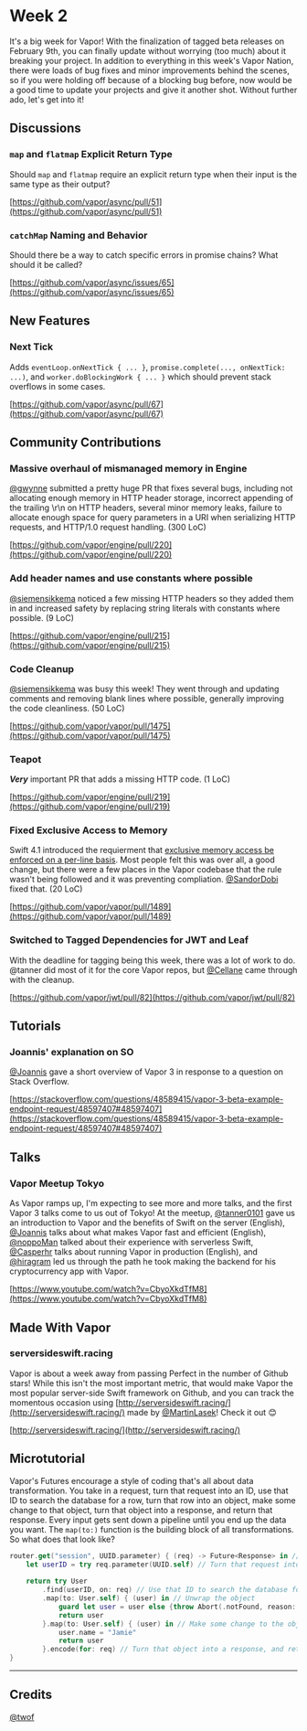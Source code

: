 # Week 2

It's a big week for Vapor! With the finalization of tagged beta releases on February 9th, you can finally update without worrying (too much) about it breaking your project. In addition to everything in this week's Vapor Nation, there were loads of bug fixes and minor improvements behind the scenes, so if you were holding off because of a blocking bug before, now would be a good time to update your projects and give it another shot. Without further ado, let's get into it!

## Discussions

### `map` and `flatmap` Explicit Return Type
Should `map` and `flatmap` require an explicit return type when their input is the same type as their output?

[https://github.com/vapor/async/pull/51](https://github.com/vapor/async/pull/51)

### `catchMap` Naming and Behavior
Should there be a way to catch specific errors in promise chains? What should it be called?

[https://github.com/vapor/async/issues/65](https://github.com/vapor/async/issues/65)

## New Features

### Next Tick
Adds `eventLoop.onNextTick { ... }`, `promise.complete(..., onNextTick: ...)`, and `worker.doBlockingWork { ... }` which should prevent stack overflows in some cases.

[https://github.com/vapor/async/pull/67](https://github.com/vapor/async/pull/67)

## Community Contributions
### Massive overhaul of mismanaged memory in Engine
[@gwynne](https://github.com) submitted a pretty huge PR that fixes several bugs, including not allocating enough memory in HTTP header storage, incorrect appending of the trailing \r\n on HTTP headers, several minor memory leaks, failure to allocate enough space for query parameters in a URI when serializing HTTP requests, and HTTP/1.0 request handling. (300 LoC)

[https://github.com/vapor/engine/pull/220](https://github.com/vapor/engine/pull/220)

### Add header names and use constants where possible
[@siemensikkema](https://github.com/siemensikkema) noticed a few missing HTTP headers so they added them in and increased safety by replacing string literals with constants where possible. (9 LoC)

[https://github.com/vapor/engine/pull/215](https://github.com/vapor/engine/pull/215)

### Code Cleanup
[@siemensikkema](https://github.com/siemensikkema) was busy this week! They went through and updating comments and removing blank lines where possible, generally improving the code cleanliness. (50 LoC)

[https://github.com/vapor/vapor/pull/1475](https://github.com/vapor/vapor/pull/1475)

### Teapot
**_Very_** important PR that adds a missing HTTP code. (1 LoC)

[https://github.com/vapor/engine/pull/219](https://github.com/vapor/engine/pull/219)

### Fixed Exclusive Access to Memory
Swift 4.1 introduced the requierment that [exclusive memory access be enforced on a per-line basis](https://developer.apple.com/library/content/documentation/Swift/Conceptual/Swift_Programming_Language/MemorySafety.html#//apple_ref/doc/uid/TP40014097-CH46-ID567). Most people felt this was over all, a good change, but there were a few places in the Vapor codebase that the rule wasn't being followed and it was preventing compliation. [@SandorDobi](https://github.com/SandorDobi) fixed that. (20 LoC)

[https://github.com/vapor/vapor/pull/1489](https://github.com/vapor/vapor/pull/1489)

### Switched to Tagged Dependencies for JWT and Leaf
With the deadline for tagging being this week, there was a lot of work to do. @tanner did most of it for the core Vapor repos, but [@Cellane](https://github.com/Cellane) came through with the cleanup.

[https://github.com/vapor/jwt/pull/82](https://github.com/vapor/jwt/pull/82)

## Tutorials

### Joannis' explanation on SO
[@Joannis](https://github.com/Joannis) gave a short overview of Vapor 3 in response to a question on Stack Overflow.

[https://stackoverflow.com/questions/48589415/vapor-3-beta-example-endpoint-request/48597407#48597407](https://stackoverflow.com/questions/48589415/vapor-3-beta-example-endpoint-request/48597407#48597407)

## Talks

### Vapor Meetup Tokyo
As Vapor ramps up, I'm expecting to see more and more talks, and the first Vapor 3 talks come to us out of Tokyo! At the meetup, [@tanner0101](https://github.com/tanner0101) gave us an introduction to Vapor and the benefits of Swift on the server (English), [@Joannis](https://github.com/Joannis) talks about what makes Vapor fast and efficient (English), [@noppoMan](https://github.com/noppoMan) talked about their experience with serverless Swift, [@Casperhr](https://github.com/Casperhr) talks about running Vapor in production (English), and [@hiragram](https://github.com/hiragram) led us through the path he took making the backend for his cryptocurrency app with Vapor.

[https://www.youtube.com/watch?v=CbyoXkdTfM8](https://www.youtube.com/watch?v=CbyoXkdTfM8)

## Made With Vapor

### serversideswift.racing
Vapor is about a week away from passing Perfect in the number of Github stars! While this isn't the most important metric, that would make Vapor the most popular server-side Swift framework on Github, and you can track the momentous occasion using [http://serversideswift.racing/](http://serversideswift.racing/) made by [@MartinLasek](https://github.com/MartinLasek)! Check it out 😊

[http://serversideswift.racing/](http://serversideswift.racing/)

## Microtutorial
Vapor's Futures encourage a style of coding that's all about data transformation. You take in a request, turn that request into an ID, use that ID to search the database for a row, turn that row into an object, make some change to that object, turn that object into a response, and return that response. Every input gets sent down a pipeline until you end up the data you want. The `map(to:)` function is the building block of all transformations. So what does that look like?

```swift
router.get("session", UUID.parameter) { (req) -> Future<Response> in // Take in a request
    let userID = try req.parameter(UUID.self) // Turn that request into an ID
    
    return try User
        .find(userID, on: req) // Use that ID to search the database for a row, turn that row into an (optional) object
        .map(to: User.self) { (user) in // Unwrap the object
            guard let user = user else {throw Abort(.notFound, reason: "User Not Found")}
            return user
        }.map(to: User.self) { (user) in // Make some change to the object
            user.name = "Jamie"
            return user
        }.encode(for: req) // Turn that object into a response, and return that response
}
```
***

## Credits
[@twof](https://github.com/twof)
